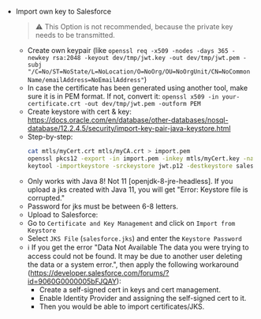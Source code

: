 - Import own key to Salesforce
    > ⚠ This Option is not recommended, because the private key needs to be transmitted.
    - Create own keypair (like `openssl req -x509 -nodes -days 365 -newkey rsa:2048 -keyout dev/tmp/jwt.key -out dev/tmp/jwt.pem -subj "/C=No/ST=NoState/L=NoLocation/O=NoOrg/OU=NoOrgUnit/CN=NoCommonName/emailAddress=NoEmailAddress"`)
    - In case the certificate has been generated using another tool, make sure it is in PEM format. If not, convert it: `openssl x509 -in your-certificate.crt -out dev/tmp/jwt.pem -outform PEM`
    - Create keystore with cert & key: https://docs.oracle.com/en/database/other-databases/nosql-database/12.2.4.5/security/import-key-pair-java-keystore.html
    - Step-by-step:
        ```bash
        cat mtls/myCert.crt mtls/myCA.crt > import.pem
        openssl pkcs12 -export -in import.pem -inkey mtls/myCert.key -name jwtcert > jwt.p12
        keytool -importkeystore -srckeystore jwt.p12 -destkeystore salesforce.jks -srcstoretype pkcs12 -alias jwtcert
        ```
    - Only works with Java 8! Not 11 [openjdk-8-jre-headless]. If you upload a jks created with Java 11, you will get "Error: Keystore file is corrupted."
    - Password for jks must be between 6-8 letters.
    - Upload to Salesforce:
    - Go to `Certificate and Key Management` and click on `Import from Keystore`
    - Select `JKS File` (`salesforce.jks`) and enter the `Keystore Password`
    - ℹ️ If you get the error "Data Not Available The data you were trying to access could not be found. It may be due to another user deleting the data or a system error.", then apply the following workaround (https://developer.salesforce.com/forums/?id=9060G0000005bFJQAY):
        - Create a self-signed cert in keys and cert management.
        - Enable Identity Provider and assigning the self-signed cert to it.
        - Then you would be able to import certificates/JKS.

